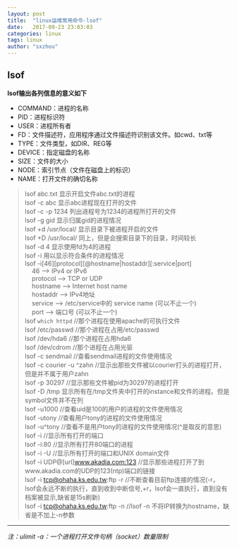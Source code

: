 ```yaml
---
layout: post
title:  "linux运维常用命令-lsof"
date:   2017-09-23 23:03:03
categories: linux
tags: linux
author: "sxzhou"
---
```


## lsof
**lsof输出各列信息的意义如下**

* COMMAND：进程的名称
* PID：进程标识符
* USER：进程所有者
* FD：文件描述符，应用程序通过文件描述符识别该文件。如cwd、txt等
* TYPE：文件类型，如DIR、REG等
* DEVICE：指定磁盘的名称
* SIZE：文件的大小
* NODE：索引节点（文件在磁盘上的标识）
* NAME：打开文件的确切名称

>lsof abc.txt 显示开启文件abc.txt的进程</br>
lsof -c abc 显示abc进程现在打开的文件</br>
lsof -c -p 1234 列出进程号为1234的进程所打开的文件</br>
lsof -g gid 显示归属gid的进程情况</br>
lsof +d /usr/local/ 显示目录下被进程开启的文件</br>
lsof +D /usr/local/ 同上，但是会搜索目录下的目录，时间较长</br>
lsof -d 4 显示使用fd为4的进程</br>
lsof -i 用以显示符合条件的进程情况</br>
lsof -i[46][protocol][@hostname|hostaddr][:service|port]</br>
    &#160;&#160;&#160;&#160;46 --> IPv4 or IPv6</br>
    &#160;&#160;&#160;&#160;protocol --> TCP or UDP</br>
    &#160;&#160;&#160;&#160;hostname --> Internet host name</br>
    &#160;&#160;&#160;&#160;hostaddr --> IPv4地址</br>
    &#160;&#160;&#160;&#160;service --> /etc/service中的 service name (可以不止一个)</br>
    &#160;&#160;&#160;&#160;port --> 端口号 (可以不止一个)</br>
lsof `which httpd` //那个进程在使用apache的可执行文件</br>
lsof /etc/passwd //那个进程在占用/etc/passwd</br>
lsof /dev/hda6 //那个进程在占用hda6</br>
lsof /dev/cdrom //那个进程在占用光驱</br>
lsof -c sendmail //查看sendmail进程的文件使用情况</br>
lsof -c courier -u ^zahn //显示出那些文件被以courier打头的进程打开，但是并不属于用户zahn</br>
lsof -p 30297 //显示那些文件被pid为30297的进程打开</br>
lsof -D /tmp 显示所有在/tmp文件夹中打开的instance和文件的进程。但是symbol文件并不在列</br>
lsof -u1000 //查看uid是100的用户的进程的文件使用情况</br>
lsof -utony //查看用户tony的进程的文件使用情况</br>
lsof -u^tony //查看不是用户tony的进程的文件使用情况(^是取反的意思)</br>
lsof -i //显示所有打开的端口</br>
lsof -i:80 //显示所有打开80端口的进程</br>
lsof -i -U //显示所有打开的端口和UNIX domain文件</br>
lsof -i UDP@[url]www.akadia.com:123 //显示那些进程打开了到www.akadia.com的UDP的123(ntp)端口的链接</br>
lsof -i tcp@ohaha.ks.edu.tw:ftp -r //不断查看目前ftp连接的情况(-r，lsof会永远不断的执行，直到收到中断信号,+r，lsof会一直执行，直到没有档案被显示,缺省是15s刷新)</br>
lsof -i tcp@ohaha.ks.edu.tw:ftp -n //lsof -n 不将IP转换为hostname，缺省是不加上-n参数</br>
---
*注：ulimit -a：一个进程打开文件句柄（socket）数量限制*
